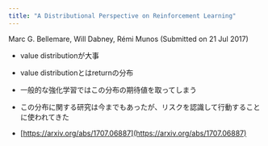 ```yaml
---
title: "A Distributional Perspective on Reinforcement Learning"
---
```


Marc G. Bellemare, Will Dabney, Rémi Munos
(Submitted on 21 Jul 2017)
- value distributionが大事
- value distributionとはreturnの分布
- 一般的な強化学習ではこの分布の期待値を取ってしまう
- この分布に関する研究は今までもあったが、リスクを認識して行動することに使われてきた

- [https://arxiv.org/abs/1707.06887](https://arxiv.org/abs/1707.06887)

